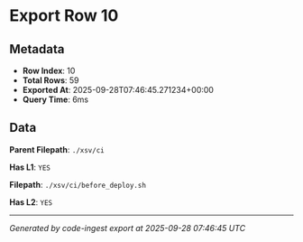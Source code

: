 # Export Row 10

## Metadata

- **Row Index**: 10
- **Total Rows**: 59
- **Exported At**: 2025-09-28T07:46:45.271234+00:00
- **Query Time**: 6ms

## Data

**Parent Filepath**: `./xsv/ci`

**Has L1**: `YES`

**Filepath**: `./xsv/ci/before_deploy.sh`

**Has L2**: `YES`

---

*Generated by code-ingest export at 2025-09-28 07:46:45 UTC*
